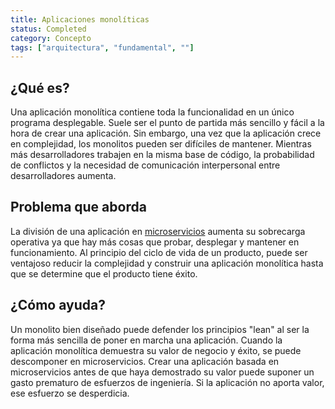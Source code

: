 ```yaml
---
title: Aplicaciones monolíticas
status: Completed
category: Concepto
tags: ["arquitectura", "fundamental", ""]
---
```


## ¿Qué es?

Una aplicación monolítica contiene toda la funcionalidad en un único programa desplegable.
Suele ser el punto de partida más sencillo y fácil a la hora de crear una aplicación.
Sin embargo, una vez que la aplicación crece en complejidad, los monolitos pueden ser difíciles de mantener.
Mientras más desarrolladores trabajen en la misma base de código, 
la probabilidad de conflictos y la necesidad de comunicación interpersonal entre desarrolladores aumenta. 

## Problema que aborda

La división de una aplicación en [microservicios](/es/microservices/) aumenta su sobrecarga operativa
ya que hay más cosas que probar, desplegar y mantener en funcionamiento.
Al principio del ciclo de vida de un producto, puede ser ventajoso reducir la complejidad y construir una aplicación monolítica
hasta que se determine que el producto tiene éxito.

## ¿Cómo ayuda?

Un monolito bien diseñado puede defender los principios "lean" al ser la forma más sencilla de poner en marcha una aplicación.
Cuando la aplicación monolítica demuestra su valor de negocio y éxito, se puede descomponer en microservicios.
Crear una aplicación basada en microservicios antes de que haya demostrado su valor puede suponer un gasto prematuro de esfuerzos de ingeniería.
Si la aplicación no aporta valor, ese esfuerzo se desperdicia.

